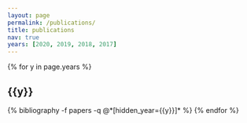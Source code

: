 ```yaml
---
layout: page
permalink: /publications/
title: publications
nav: true
years: [2020, 2019, 2018, 2017]
---
```


<div class="publications">

{% for y in page.years %}
  <h2 class="year">{{y}}</h2>
  {% bibliography -f papers -q @*[hidden_year={{y}}]* %}
{% endfor %}

</div>
